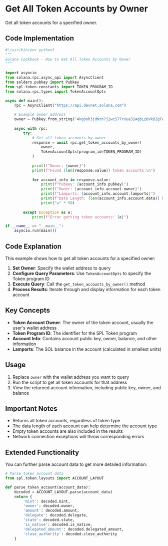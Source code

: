 # Get All Token Accounts by Owner

Get all token accounts for a specified owner.

## Code Implementation

```python
#!/usr/bin/env python3
"""
Solana Cookbook - How to Get All Token Accounts by Owner
"""

import asyncio
from solana.rpc.async_api import AsyncClient
from solders.pubkey import Pubkey
from spl.token.constants import TOKEN_PROGRAM_ID
from solana.rpc.types import TokenAccountOpts

async def main():
    rpc = AsyncClient("https://api.devnet.solana.com")
    
    # Example owner address
    owner = Pubkey.from_string("4kg8oh3jdNtn7j2wcS7TrUua31AgbLzDVkBZgTAe44aF")
    
    async with rpc:
        try:
            # Get all token accounts by owner
            response = await rpc.get_token_accounts_by_owner(
                owner,
                TokenAccountOpts(program_id=TOKEN_PROGRAM_ID)
            )
            
            print(f"Owner: {owner}")
            print(f"Found {len(response.value)} token accounts:\n")
            
            for account_info in response.value:
                print(f"Pubkey: {account_info.pubkey}")
                print(f"Owner: {account_info.account.owner}")
                print(f"Lamports: {account_info.account.lamports}")
                print(f"Data Length: {len(account_info.account.data)} bytes")
                print("=" * 50)
            
        except Exception as e:
            print(f"Error getting token accounts: {e}")

if __name__ == "__main__":
    asyncio.run(main())
```

## Code Explanation

This example shows how to get all token accounts for a specified owner:

1. **Set Owner**: Specify the wallet address to query
2. **Configure Query Parameters**: Use `TokenAccountOpts` to specify the Token program ID
3. **Execute Query**: Call the `get_token_accounts_by_owner()` method
4. **Process Results**: Iterate through and display information for each token account

## Key Concepts

- **Token Account Owner**: The owner of the token account, usually the user's wallet address
- **Token Program ID**: The identifier for the SPL Token program
- **Account Info**: Contains account public key, owner, balance, and other information
- **Lamports**: The SOL balance in the account (calculated in smallest units)

## Usage

1. Replace `owner` with the wallet address you want to query
2. Run the script to get all token accounts for that address
3. View the returned account information, including public key, owner, and balance

## Important Notes

- Returns all token accounts, regardless of token type
- The data length of each account can help determine the account type
- Empty token accounts are also included in the results
- Network connection exceptions will throw corresponding errors

## Extended Functionality

You can further parse account data to get more detailed information:

```python
# Parse token account data
from spl.token.layouts import ACCOUNT_LAYOUT

def parse_token_account(account_data):
    decoded = ACCOUNT_LAYOUT.parse(account_data)
    return {
        'mint': decoded.mint,
        'owner': decoded.owner,
        'amount': decoded.amount,
        'delegate': decoded.delegate,
        'state': decoded.state,
        'is_native': decoded.is_native,
        'delegated_amount': decoded.delegated_amount,
        'close_authority': decoded.close_authority
    }
```